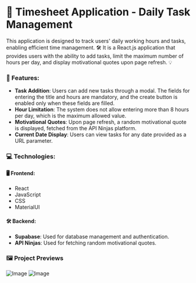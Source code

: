 # 📅 Timesheet Application - Daily Task Management

This application is designed to track users' daily working hours and tasks, enabling efficient time management. 🛠️ It is a React.js application that provides users with the ability to add tasks, limit the maximum number of hours per day, and display motivational quotes upon page refresh. 💡  

### 🌟 Features:  
- **Task Addition**: Users can add new tasks through a modal. The fields for entering the title and hours are mandatory, and the create button is enabled only when these fields are filled.  
- **Hour Limitation**: The system does not allow entering more than 8 hours per day, which is the maximum allowed value.  
- **Motivational Quotes**: Upon page refresh, a random motivational quote is displayed, fetched from the API Ninjas platform.  
- **Current Date Display**: Users can view tasks for any date provided as a URL parameter.  

### 💻 Technologies:  

#### 🖥️ Frontend:  
-  React  
-  JavaScript  
-  CSS  
-  MaterialUI  

#### 🛠️ Backend:  
- **Supabase**: Used for database management and authentication.  
- **API Ninjas**: Used for fetching random motivational quotes. 

### 🖼️ Project Previews
![Image](https://github.com/user-attachments/assets/505441d1-fcf5-480b-8c2e-0f6ded161db3)
![Image](https://github.com/user-attachments/assets/a8fbc142-6108-4e01-8984-9868561278a5)
